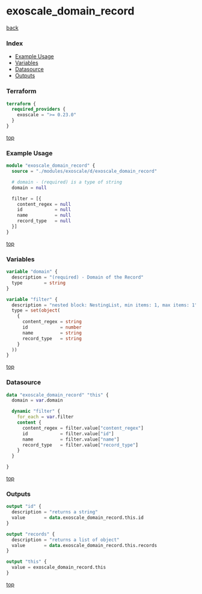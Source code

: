 # exoscale_domain_record

[back](../exoscale.md)

### Index

- [Example Usage](#example-usage)
- [Variables](#variables)
- [Datasource](#datasource)
- [Outputs](#outputs)

### Terraform

```terraform
terraform {
  required_providers {
    exoscale = ">= 0.23.0"
  }
}
```

[top](#index)

### Example Usage

```terraform
module "exoscale_domain_record" {
  source = "./modules/exoscale/d/exoscale_domain_record"

  # domain - (required) is a type of string
  domain = null

  filter = [{
    content_regex = null
    id            = null
    name          = null
    record_type   = null
  }]
}
```

[top](#index)

### Variables

```terraform
variable "domain" {
  description = "(required) - Domain of the Record"
  type        = string
}

variable "filter" {
  description = "nested block: NestingList, min items: 1, max items: 1"
  type = set(object(
    {
      content_regex = string
      id            = number
      name          = string
      record_type   = string
    }
  ))
}
```

[top](#index)

### Datasource

```terraform
data "exoscale_domain_record" "this" {
  domain = var.domain

  dynamic "filter" {
    for_each = var.filter
    content {
      content_regex = filter.value["content_regex"]
      id            = filter.value["id"]
      name          = filter.value["name"]
      record_type   = filter.value["record_type"]
    }
  }

}
```

[top](#index)

### Outputs

```terraform
output "id" {
  description = "returns a string"
  value       = data.exoscale_domain_record.this.id
}

output "records" {
  description = "returns a list of object"
  value       = data.exoscale_domain_record.this.records
}

output "this" {
  value = exoscale_domain_record.this
}
```

[top](#index)
